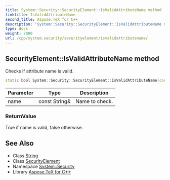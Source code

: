 ```yaml
---
title: System::Security::SecurityElement::IsValidAttributeName method
linktitle: IsValidAttributeName
second_title: Aspose.TeX for C++
description: 'System::Security::SecurityElement::IsValidAttributeName method. Checks if attribute name is valid in C++.'
type: docs
weight: 2000
url: /cpp/system.security/securityelement/isvalidattributename/
---
```

## SecurityElement::IsValidAttributeName method


Checks if attribute name is valid.

```cpp
static bool System::Security::SecurityElement::IsValidAttributeName(const String &name)
```


| Parameter | Type | Description |
| --- | --- | --- |
| name | const String\& | Name to check. |

### ReturnValue

True if name is valid, false otherwise.

## See Also

* Class [String](../../../system/string/)
* Class [SecurityElement](../)
* Namespace [System::Security](../../)
* Library [Aspose.TeX for C++](../../../)

